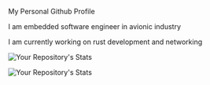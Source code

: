 My Personal Github Profile

I am embedded software engineer in avionic industry

I am currently working on rust development and networking

![Your Repository's Stats](https://github-readme-stats.vercel.app/api?username=dogukanarat&theme=blue-green)


![Your Repository's Stats](https://github-readme-stats.vercel.app/api/top-langs/?username=dogukanarat&theme=blue-green)



<!--
**dogukanarat/dogukanarat** is a ✨ _special_ ✨ repository because its `README.md` (this file) appears on your GitHub profile.

Here are some ideas to get you started:

- 🔭 I’m currently working on ...
- 🌱 I’m currently learning ...
- 👯 I’m looking to collaborate on ...
- 🤔 I’m looking for help with ...
- 💬 Ask me about ...
- 📫 How to reach me: ...
- 😄 Pronouns: ...
- ⚡ Fun fact: ...
-->
